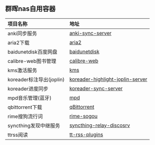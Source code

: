 ## 群晖nas自用容器

|项目名称|地址|
|:-|:-|
|anki同步服务|[anki-sync-server](https://github.com/gshang2017/docker/tree/master/anki-sync-server)|
|aria2下载|[aria2](https://github.com/gshang2017/docker/tree/master/aria2)||
|baidunetdisk百度网盘|[baidunetdisk](https://github.com/gshang2017/docker/tree/master/baidunetdisk)|
|calibre-web图书管理|[calibre-web](https://github.com/gshang2017/docker/tree/master/calibre-web)|
|kms激活服务|[kms](https://github.com/gshang2017/docker/tree/master/kms)|
|koreader标注导出(joplin)|[koreader-highlight-joplin-server](https://github.com/gshang2017/docker/tree/master/koreader-highlight-joplin-server)|
|koreader进度同步|[koreader-sync-server](https://github.com/gshang2017/docker/tree/master/koreader-sync-server)|
|mpd音乐管理(蓝牙)|[mpd](https://github.com/gshang2017/docker/tree/master/mpd)|
|qbittorrent下载|[qBittorrent](https://github.com/gshang2017/docker/tree/master/qBittorrent)|
|rime搜狗流行词|[rime-sogou](https://github.com/gshang2017/docker/tree/master/rime-sogou)|
|syncthing发现中继服务|[syncthing-relay-discosrv](https://github.com/gshang2017/docker/tree/master/syncthing-relay-discosrv)|
|ttrss阅读|[tt-rss-plugins](https://github.com/gshang2017/docker/tree/master/tt-rss-plugins)|
